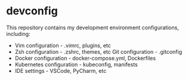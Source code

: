 # devconfig

This repository contains my development environment configurations, including:

- Vim configuration - .vimrc, plugins, etc
- Zsh configuration - .zshrc, themes, etc
Git configuration - .gitconfig
- Docker configuration - docker-compose.yml, Dockerfiles
- Kubernetes configuration - kubeconfig, manifests
- IDE settings - VSCode, PyCharm, etc

